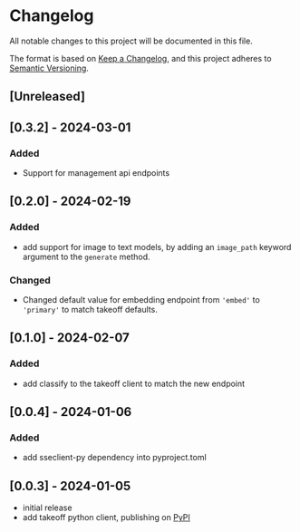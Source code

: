 # Changelog

All notable changes to this project will be documented in this file.

The format is based on [Keep a Changelog],
and this project adheres to [Semantic Versioning].

## [Unreleased]

## [0.3.2] - 2024-03-01

### Added

- Support for management api endpoints

## [0.2.0] - 2024-02-19

### Added

- add support for image to text models, by adding an `image_path` keyword argument to the `generate` method. 

### Changed
- Changed default value for embedding endpoint from `'embed'` to `'primary'` to match takeoff defaults.

## [0.1.0] - 2024-02-07

### Added

- add classify to the takeoff client to match the new endpoint

## [0.0.4] - 2024-01-06

### Added

- add sseclient-py dependency into pyproject.toml 


## [0.0.3] - 2024-01-05

- initial release
- add takeoff python client, publishing on [PyPI](https://pypi.org/project/takeoff-client/)

<!-- Links -->
[keep a changelog]: https://keepachangelog.com/en/1.0.0/
[semantic versioning]: https://semver.org/spec/v2.0.0.html
